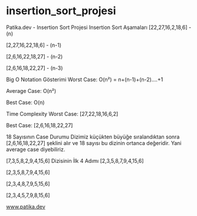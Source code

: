 # insertion_sort_projesi
Patika.dev - Insertion Sort Projesi
Insertion Sort Aşamaları
[22,27,16,2,18,6] - (n)

[2,27,16,22,18,6] - (n-1)

[2,6,16,22,18,27] - (n-2)

[2,6,16,18,22,27] - (n-3)

Big O Notation Gösterimi
Worst Case: O(n²) = n+(n-1)+(n-2)....+1

Average Case: O(n²)

Best Case: O(n)

Time Complexity
Worst Case: [27,22,18,16,6,2]

Best Case: [2,6,16,18,22,27]

18 Sayısının Case Durumu
Dizimiz küçükten büyüğe sıralandıktan sonra [2,6,16,18,22,27] şeklini alır ve 18 sayısı bu dizinin ortanca değeridir. Yani average case diyebiliriz.

[7,3,5,8,2,9,4,15,6] Dizisinin İlk 4 Adımı
[2,3,5,8,7,9,4,15,6]

[2,3,5,8,7,9,4,15,6]

[2,3,4,8,7,9,5,15,6]

[2,3,4,5,7,9,8,15,6]

 www.patika.dev
